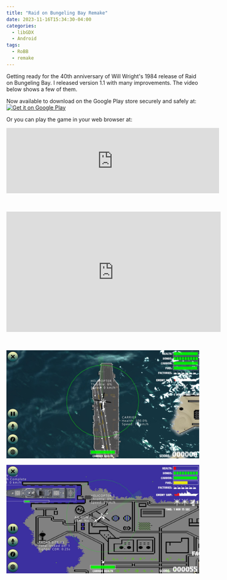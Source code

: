 ```yaml
---
title: "Raid on Bungeling Bay Remake"
date: 2023-11-16T15:34:30-04:00
categories:
  - libGDX
  - Android
tags:
  - RoBB
  - remake  
---
```


Getting ready for the 40th anniversary of Will Wright's 1984 release of Raid on Bungeling Bay.  I released version 1.1 with many improvements.  The video below shows a few of them.

Now available to download on the Google Play store securely and safely at:
<a href='https://play.google.com/store/apps/details?id=com.iantria.raidgame&pcampaignid=pcampaignidMKT-Other-global-all-co-prtnr-py-PartBadge-Mar2515-1'><img alt='Get it on Google Play' src='https://play.google.com/intl/en_us/badges/static/images/badges/en_badge_web_generic.png'/></a>

Or you can play the game in your web browser at:

<iframe frameborder="0" src="https://itch.io/embed/1571519?border_width=3" width="556" height="171"><a href="https://antzgames.itch.io/raid">Raid on Bungeling Bay Remake by Antz</a></iframe>

&nbsp;

<iframe width="560" height="315" src="https://www.youtube.com/embed/shbvTopuRP0?si=oYosE3dQBhXOQfUc" title="YouTube video player" frameborder="0" allow="accelerometer; autoplay; clipboard-write; encrypted-media; gyroscope; picture-in-picture; web-share" allowfullscreen></iframe>

&nbsp;

![d1](/assets/images/robb2d_1.jpg)


![d2](/assets/images/robb2d_2.jpg)


